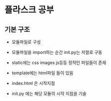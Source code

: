 # 플라스크 공부

## 기본 구조

- 모듈파일로 구성 

- 모듈파일을 import하는 순간 init.py는 저절로 구동 

- static에는 css images js등등 정적인 파일들이 존재

- template에는 html파일 들이 있음 
 - index.html 은 시작지점 
 
- init.py 에는 해당 모듈의 시작 지점을 기술  
 

